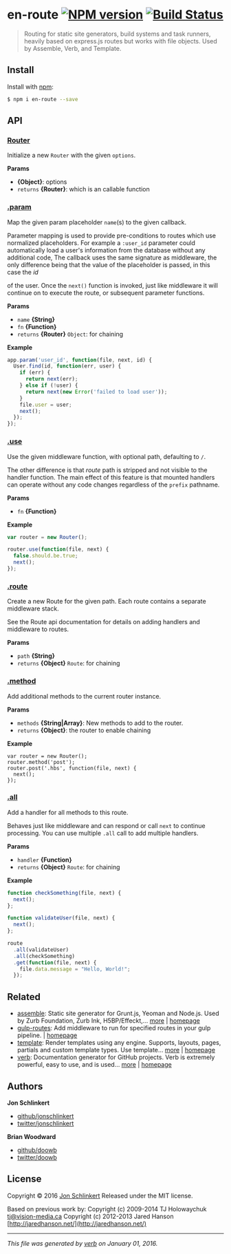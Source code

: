 # en-route [![NPM version](https://img.shields.io/npm/v/en-route.svg)](https://www.npmjs.com/package/en-route) [![Build Status](https://img.shields.io/travis/jonschlinkert/en-route.svg)](https://travis-ci.org/jonschlinkert/en-route)

> Routing for static site generators, build systems and task runners, heavily based on express.js routes but works with file objects. Used by Assemble, Verb, and Template.

## Install

Install with [npm](https://www.npmjs.com/):

```sh
$ npm i en-route --save
```

## API

### [Router](lib/index.js#L21)

Initialize a new `Router` with the given `options`.

**Params**

* **{Object}**: options
* `returns` **{Router}**: which is an callable function

### [.param](lib/index.js#L78)

Map the given param placeholder `name`(s) to the given callback.

Parameter mapping is used to provide pre-conditions to routes
which use normalized placeholders. For example a `:user_id` parameter
could automatically load a user's information from the database without
any additional code,
The callback uses the same signature as middleware, the only difference
being that the value of the placeholder is passed, in this case the _id_

of the user. Once the `next()` function is invoked, just like middleware
it will continue on to execute the route, or subsequent parameter functions.

**Params**

* `name` **{String}**
* `fn` **{Function}**
* `returns` **{Router}** `Object`: for chaining

**Example**

```js
app.param('user_id', function(file, next, id) {
  User.find(id, function(err, user) {
    if (err) {
      return next(err);
    } else if (!user) {
      return next(new Error('failed to load user'));
    }
    file.user = user;
    next();
  });
});
```

### [.use](lib/index.js#L383)

Use the given middleware function, with optional path, defaulting to `/`.

The other difference is that _route_ path is stripped and not visible
to the handler function. The main effect of this feature is that mounted
handlers can operate without any code changes regardless of the `prefix`
pathname.

**Params**

* `fn` **{Function}**

**Example**

```js
var router = new Router();

router.use(function(file, next) {
  false.should.be.true;
  next();
});
```

### [.route](lib/index.js#L443)

Create a new Route for the given path. Each route contains a separate middleware stack.

See the Route api documentation for details on adding handlers
and middleware to routes.

**Params**

* `path` **{String}**
* `returns` **{Object}** `Route`: for chaining

### [.method](lib/index.js#L470)

Add additional methods to the current router instance.

**Params**

* `methods` **{String|Array}**: New methods to add to the router.
* `returns` **{Object}**: the router to enable chaining

**Example**

```
var router = new Router();
router.method('post');
router.post('.hbs', function(file, next) {
  next();
});
```

### [.all](lib/route.js#L108)

Add a handler for all methods to this route.

Behaves just like middleware and can respond or call `next`
to continue processing.
You can use multiple `.all` call to add multiple handlers.

**Params**

* `handler` **{Function}**
* `returns` **{Object}** `Route`: for chaining

**Example**

```js
function checkSomething(file, next) {
  next();
};

function validateUser(file, next) {
  next();
};

route
  .all(validateUser)
  .all(checkSomething)
  .get(function(file, next) {
    file.data.message = "Hello, World!";
  });
```

## Related

* [assemble](https://www.npmjs.com/package/assemble): Static site generator for Grunt.js, Yeoman and Node.js. Used by Zurb Foundation, Zurb Ink, H5BP/Effeckt,… [more](https://www.npmjs.com/package/assemble) | [homepage](http://assemble.io)
* [gulp-routes](https://www.npmjs.com/package/gulp-routes): Add middleware to run for specified routes in your gulp pipeline. | [homepage](https://github.com/assemble/gulp-routes)
* [template](https://www.npmjs.com/package/template): Render templates using any engine. Supports, layouts, pages, partials and custom template types. Use template… [more](https://www.npmjs.com/package/template) | [homepage](https://github.com/jonschlinkert/template)
* [verb](https://www.npmjs.com/package/verb): Documentation generator for GitHub projects. Verb is extremely powerful, easy to use, and is used… [more](https://www.npmjs.com/package/verb) | [homepage](https://github.com/verbose/verb)

## Authors

**Jon Schlinkert**

* [github/jonschlinkert](https://github.com/jonschlinkert)
* [twitter/jonschlinkert](http://twitter.com/jonschlinkert)

**Brian Woodward**

* [github/doowb](https://github.com/doowb)
* [twitter/doowb](http://twitter.com/doowb)

## License

Copyright © 2016 [Jon Schlinkert](https://github.com/jonschlinkert)
Released under the MIT license.

Based on previous work by:
Copyright (c) 2009-2014 TJ Holowaychuk [tj@vision-media.ca](mailto:tj@vision-media.ca)
Copyright (c) 2012-2013 Jared Hanson [http://jaredhanson.net/](http://jaredhanson.net/)

***

_This file was generated by [verb](https://github.com/verbose/verb) on January 01, 2016._
